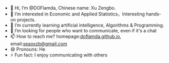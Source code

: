 - 👋 Hi, I’m @DOFlamda, Chinese name: Xu Zengbo.
- 👀 I’m interested in Economic and Applied Statistics，Interesting hands-on projects.
- 🌱 I’m currently learning artificial intelligence, Algorithms & Programming.
- 💞️ I’m looking for people who want to communicate, even if it's a chat
- 📫 How to reach me? homepage:[doflamda.github.io](https://doflamda.github.io/), email:seaoxzb@gmail.com
- 😄 Pronouns: He
- ⚡ Fun fact: I enjoy communicating with others

<!---
DOFlamda/DOFlamda is a ✨ special ✨ repository because its `README.md` (this file) appears on your GitHub profile.
You can click the Preview link to take a look at your changes.
--->
